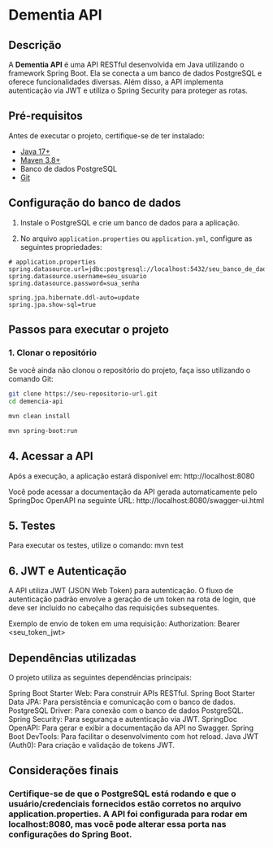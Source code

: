 # Dementia API

## Descrição
A **Dementia API** é uma API RESTful desenvolvida em Java utilizando o framework Spring Boot. Ela se conecta a um banco de dados PostgreSQL e oferece funcionalidades diversas. Além disso, a API implementa autenticação via JWT e utiliza o Spring Security para proteger as rotas.

## Pré-requisitos
Antes de executar o projeto, certifique-se de ter instalado:

- [Java 17+](https://www.oracle.com/java/technologies/javase-jdk17-downloads.html)
- [Maven 3.8+](https://maven.apache.org/download.cgi)
- Banco de dados PostgreSQL
- [Git](https://git-scm.com/)

## Configuração do banco de dados
1. Instale o PostgreSQL e crie um banco de dados para a aplicação.

2. No arquivo `application.properties` ou `application.yml`, configure as seguintes propriedades:

```properties
# application.properties
spring.datasource.url=jdbc:postgresql://localhost:5432/seu_banco_de_dados
spring.datasource.username=seu_usuario
spring.datasource.password=sua_senha

spring.jpa.hibernate.ddl-auto=update
spring.jpa.show-sql=true
````

## Passos para executar o projeto

### 1. Clonar o repositório
Se você ainda não clonou o repositório do projeto, faça isso utilizando o comando Git:

```bash
git clone https://seu-repositorio-url.git
cd demencia-api

mvn clean install

mvn spring-boot:run
````

## 4. Acessar a API
Após a execução, a aplicação estará disponível em:
http://localhost:8080

Você pode acessar a documentação da API gerada automaticamente pelo SpringDoc OpenAPI na seguinte URL:
http://localhost:8080/swagger-ui.html

## 5. Testes
Para executar os testes, utilize o comando:
mvn test

## 6. JWT e Autenticação
A API utiliza JWT (JSON Web Token) para autenticação. O fluxo de autenticação padrão envolve a geração de um token na rota de login, que deve ser incluído no cabeçalho das requisições subsequentes.

Exemplo de envio de token em uma requisição:
Authorization: Bearer <seu_token_jwt>

## Dependências utilizadas
O projeto utiliza as seguintes dependências principais:

Spring Boot Starter Web: Para construir APIs RESTful.
Spring Boot Starter Data JPA: Para persistência e comunicação com o banco de dados.
PostgreSQL Driver: Para conexão com o banco de dados PostgreSQL.
Spring Security: Para segurança e autenticação via JWT.
SpringDoc OpenAPI: Para gerar e exibir a documentação da API no Swagger.
Spring Boot DevTools: Para facilitar o desenvolvimento com hot reload.
Java JWT (Auth0): Para criação e validação de tokens JWT.

## Considerações finais
### Certifique-se de que o PostgreSQL está rodando e que o usuário/credenciais fornecidos estão corretos no arquivo application.properties. A API foi configurada para rodar em localhost:8080, mas você pode alterar essa porta nas configurações do Spring Boot.

